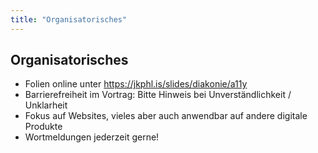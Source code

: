 ```yaml
---
title: "Organisatorisches"
---
```

## Organisatorisches

- Folien online unter <a href="https://jkphl.is/slides/diakonie/a11y" target="_top" rel="noopener">https://jkphl.is/slides/diakonie/a11y</a>
- Barrierefreiheit im Vortrag: Bitte Hinweis bei Unverständlichkeit / Unklarheit
- Fokus auf Websites, vieles aber auch anwendbar auf andere digitale Produkte
- Wortmeldungen jederzeit gerne!

